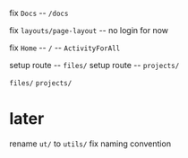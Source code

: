 fix `Docs` -- `/docs`

fix `layouts/page-layout` -- no login for now

fix `Home` -- `/` -- `ActivityForAll`

setup route -- `files/`
setup route -- `projects/`

`files/`
`projects/`

# later

rename `ut/` to `utils/`
fix naming convention
